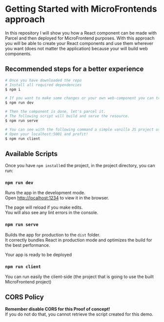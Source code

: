 # Getting Started with MicroFrontends approach

In this repository I will show you how a React component can be made with Parcel and then deployed for MicroFrontend purposes.
With this approach you will be able to create your React components and use them wherever you want (does not matter the application) because your will build web components.

## Recommended steps for a better experience

```bash
# Once you have downloaded the repo
# Install all required dependencies
$ npm i 

# If you want to make some changes or your own web-component you can try the next command
$ npm run dev 

# Then the component is done, let's parcel it.
# The following script will build and serve the resource.
$ npm run serve

# You can see with the following command a simple vanilla JS project using the previous web-component created
# Open your localhost:5001 and profit!
$ npm run client

```

## Available Scripts

Once you have `npm install`ed the project, in the project directory, you can run:

### `npm run dev`

Runs the app in the development mode.\
Open [http://localhost:1234](http://localhost:1234) to view it in the browser.

The page will reload if you make edits.\
You will also see any lint errors in the console.

### `npm run serve`

Builds the app for production to the `dist` folder.\
It correctly bundles React in production mode and optimizes the build for the best performance.

Your app is ready to be deployed

### `npm run client`

You can run easily the client-side (the project that is going to use the built MicroFrontend project)


## CORS Policy

**Remember disable CORS for this Proof of concept!**\
If you do not do that, you cannot retrieve the script created for this demo.
